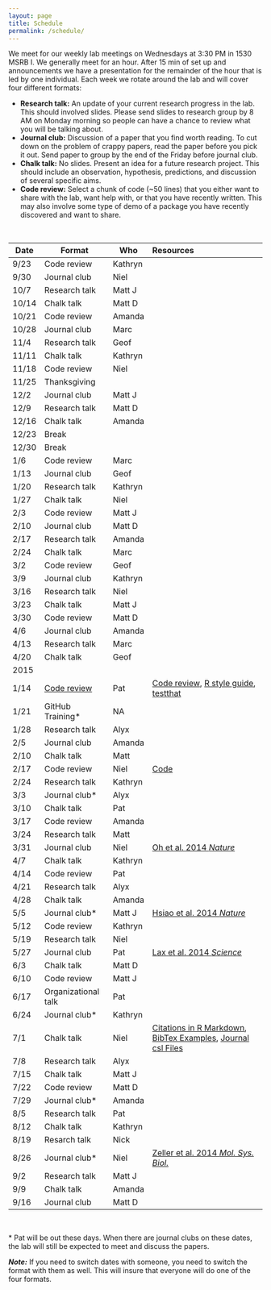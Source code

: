 ```yaml
---
layout: page
title: Schedule
permalink: /schedule/
---
```


We meet for our weekly lab meetings on Wednesdays at 3:30 PM in 1530 MSRB I. We
generally meet for an hour. After 15 min of set up and announcements we have a
presentation for the remainder of the hour that is led by one individual.
Each week we rotate around the lab and will cover four different formats:

* **Research talk:** An update of your current research progress in the lab.
This should involved slides. Please send slides to research group by 8 AM on
Monday morning so people can have a chance to review what you will be talking
about.
* **Journal club:** Discussion of a paper that you find worth reading. To cut
down on the problem of crappy papers, read the paper before you pick it out.
Send paper to group by the end of the Friday before journal club.
* **Chalk talk:** No slides. Present an idea for a future research project.
This should include an observation, hypothesis, predictions, and discussion of
several specific aims.
* **Code review:** Select a chunk of code (~50 lines) that you either want to
share with the lab, want help with, or that you have recently written. This may
also involve some type of demo of a package you have recently discovered and
want to share.

<br>

| Date  | Format           | Who       | Resources                                |
|-------|------------------|-----------|:-----------------------------------------|
| 9/23	 | 	Code review	 | 	Kathryn	|	|
| 9/30	 | 	Journal club	 | 	Niel	|	|
| 10/7	 | 	Research talk	 | 	Matt J	 |	|
| 10/14	 | 	Chalk talk	 | 	Matt D	|	|
| 10/21	 | 	Code review	 | 	Amanda	 |	|
| 10/28	 | 	Journal club	 | 	Marc	|	|
| 11/4	 | 	Research talk	 | 	Geof	|	|
| 11/11	 | 	Chalk talk	 | 	Kathryn	|	|
| 11/18	 | 	Code review	 | 	Niel	|	|
| 11/25	 | 	Thanksgiving	|	|
| 12/2	 | 	Journal club	 | 	Matt J	|	|
| 12/9	 | 	Research talk	 | 	Matt D	|	|
| 12/16	 | 	Chalk talk	 | 	Amanda	|	|
| 12/23	 | 	Break	|	|
| 12/30	 | 	Break	|	|
| 1/6	 | 	Code review	 | 	Marc	|	|
| 1/13	 | 	Journal club	 | 	Geof	|	|
| 1/20	 | 	Research talk	 | 	Kathryn	|	|
| 1/27	 | 	Chalk talk	 | 	Niel	|	|
| 2/3	 | 	Code review	 | 	Matt J	|	|
| 2/10	 | 	Journal club	 | 	Matt D	|	|
| 2/17	 | 	Research talk	 | 	Amanda	|	|
| 2/24	 | 	Chalk talk	 | 	Marc	|	|
| 3/2	 | 	Code review	 | 	Geof	|	|
| 3/9	 | 	Journal club	 | 	Kathryn	|	|
| 3/16	 | 	Research talk	 | 	Niel	|	|
| 3/23	 | 	Chalk talk	 | 	Matt J	|	|
| 3/30	 | 	Code review	 | 	Matt D	|	|
| 4/6	 | 	Journal club	 | 	Amanda	 |	|
| 4/13	 | 	Research talk	 | 	Marc	|	|
| 4/20	 | 	Chalk talk	 | 	Geof	|	|
| 2015	|	|	|	|
| 1/14  | [Code review](http://www.riffomonas.org/talks/2015_01_14_CodeReview.html)      | Pat       | [Code review](http://arxiv.org/pdf/1311.2412v1.pdf), [R style guide](http://google-styleguide.googlecode.com/svn/trunk/Rguide.xml), [testthat](http://journal.r-project.org/archive/2011-1/RJournal_2011-1_Wickham.pdf)
| 1/21  | GitHub Training* | NA     |   |
| 1/28  | Research talk    | Alyx     |   |
| 2/5   | Journal club     | Amanda     |   |
| 2/10  | Chalk talk       | Matt     |   |
| 2/17  | Code review      | Niel  |  [Code](https://github.com/SchlossLab/glne007/blob/master/rf.logit_models.R)   |
| 2/24  | Research talk    | Kathryn     |   |
| 3/3   | Journal club*    | Alyx     |   |
| 3/10  | Chalk talk       | Pat     |   |
| 3/17  | Code review      | Amanda     |   |
| 3/24  | Research talk    | Matt     |   |
| 3/31  | Journal club     | Niel | [Oh et al. 2014 *Nature*](http://www.nature.com/nature/journal/v514/n7520/full/nature13786.html)   |
| 4/7   | Chalk talk       | Kathryn     |   |
| 4/14  | Code review      | Pat     |   |
| 4/21  | Research talk    | Alyx     |   |
| 4/28  | Chalk talk       | Amanda     |   |
| 5/5   | Journal club*    | Matt J | [Hsiao et al. 2014 *Nature*](http://www.nature.com/nature/journal/v515/n7527/full/nature13738.html)   |
| 5/12  | Code review      | Kathryn     |   |
| 5/19  | Research talk    | Niel     |   |
| 5/27  | Journal club     | Pat | [Lax et al. 2014 *Science*](http://www.sciencemag.org/content/345/6200/1048.full.pdf)   |
| 6/3   | Chalk talk       | Matt D     |   |
| 6/10  | Code review      | Matt J     |   |
| 6/17  | Organizational talk    | Pat     |   |
| 6/24  | Journal club*    | Kathryn     |   |
| 7/1   | Chalk talk       | Niel     | [Citations in R Markdown](http://rmarkdown.rstudio.com/authoring_bibliographies_and_citations.html), [BibTex Examples](https://www.verbosus.com/bibtex-style-examples.html), [Journal csl Files](https://github.com/citation-style-language/styles)  |
| 7/8   | Research talk    | Alyx      |   |
| 7/15  | Chalk talk       | Matt J     |   |
| 7/22  | Code review      | Matt D     |   |
| 7/29  | Journal club*    | Amanda     |   |
| 8/5   | Research talk    | Pat     |   |
| 8/12  | Chalk talk       | Kathryn     |   |
| 8/19  | Resarch talk     | Nick     |   |
| 8/26  | Journal club*    | Niel     | [Zeller et al. 2014 _Mol. Sys. Biol._](http://msb.embopress.org/content/msb/10/11/766.full.pdf)  |
| 9/2   | Research talk    | Matt J     |   |
| 9/9   | Chalk talk       | Amanda     |   |
| 9/16  | Journal club     | Matt D     |   |

<br>

\* Pat will be out these days. When there are journal clubs on these dates, the
lab will still be expected to meet and discuss the papers.

***Note:***
If you need to switch dates with someone, you need to switch the format with
them as well. This will insure that everyone will do one of the four formats.
